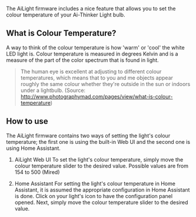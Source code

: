 The AiLight firmware includes a nice feature that allows you to set the colour temperature of your Ai-Thinker Light bulb.

## What is Colour Temperature?
A way to think of the colour temperature is how 'warm' or 'cool' the white LED light is. Colour temperature is measured in degrees Kelvin and is a measure of the part of the color spectrum that is found in light. 

> The human eye is excellent at adjusting to different colour temperatures, which means that to you and me objects appear roughly the same colour whether they're outside in the sun or indoors under a lightbulb.
(Source: <http://www.photographymad.com/pages/view/what-is-colour-temperature>)

## How to use
The AiLight firmware contains two ways of setting the light's colour temperature; the first one is using the built-in Web UI and the second one is using Home Assistant.

1. AiLight Web UI
To set the light's colour temperature, simply move the colour temperature slider to the desired value. Possible values are from 154 to 500 (Mired)

2. Home Assistant
For setting the light's colour temperature in Home Assistant, it is assumed the appropriate configuration in Home Assistant is done. Click on your light's icon to have the configuration panel opened. Next, simply move the colour temperature slider to the desired value.
